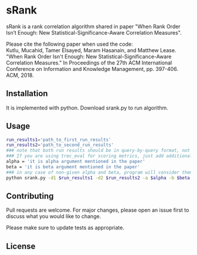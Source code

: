 # sRank

sRank is a rank correlation algorithm shared in paper "When Rank Order Isn’t Enough: New Statistical-Significance-Aware Correlation Measures".

Please cite the following paper when used the code:\
Kutlu, Mucahid, Tamer Elsayed, Maram Hasanain, and Matthew Lease. "When Rank Order Isn't Enough: New Statistical-Significance-Aware Correlation Measures." In Proceedings of the 27th ACM International Conference on Information and Knowledge Management, pp. 397-406. ACM, 2018.


## Installation

It is implemented with python. Download srank.py to run algorithm.

## Usage

```bash
run_results1='path_to_first_run_results'
run_results2='path_to_second_run_results'
### note that both run results should be in query-by-query format, not only mean scores.
### If you are using trec_eval for scoring metrics, just add additional -q to your command line.
alpha = 'it is alpha argument mentioned in the paper'
beta = 'it is beta argument mentioned in the paper'
### in any case of non-given alpha and beta, program will consider them as zero.
python srank.py -d1 $run_results1 -d2 $run_results2 -a $alpha -b $beta
```

## Contributing
Pull requests are welcome. For major changes, please open an issue first to discuss what you would like to change.

Please make sure to update tests as appropriate.

## License
